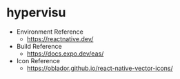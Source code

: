 # hypervisu
  - Environment Reference
    - https://reactnative.dev/
  - Build Reference
    - https://docs.expo.dev/eas/
  - Icon Reference
    - https://oblador.github.io/react-native-vector-icons/
